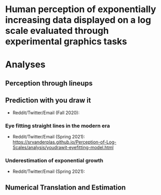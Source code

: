 # Human perception of exponentially increasing data displayed on a log scale evaluated through experimental graphics tasks
# Analyses

## Perception through lineups

## Prediction with you draw it

+ Reddit/Twitter/Email (Fall 2020): 

### Eye fitting straight lines in the modern era

+ Reddit/Twitter/Email (Spring 2021): https://srvanderplas.github.io/Perception-of-Log-Scales/analysis/youdrawit-eyefitting-model.html

### Underestimation of exponential growth
+ Reddit/Twitter/Email (Spring 2021):

## Numerical Translation and Estimation